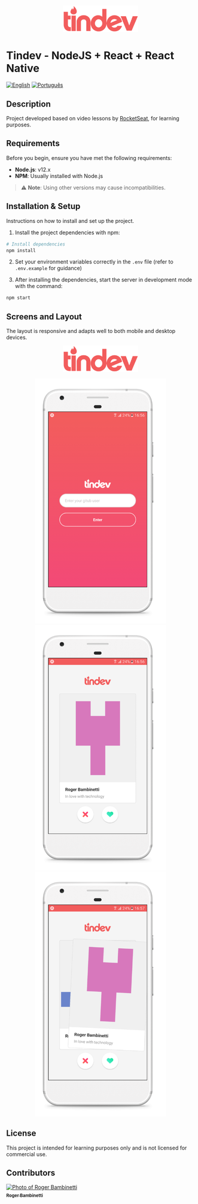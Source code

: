 
<h1 align="center">
<img
		width="200"
		src="https://github.com/RogerBambinetti/tindev-nodejs-react-react-native/blob/master/preview/logo.png">
</h1>

# Tindev - NodeJS + React + React Native

[![English](https://img.shields.io/badge/lang-english-blue.svg)](README.md)
[![Português](https://img.shields.io/badge/lang-portuguese-green.svg)](README.pt-br.md)

## Description

Project developed based on video lessons by [RocketSeat](https://github.com/Rocketseat), for learning purposes.

## Requirements

Before you begin, ensure you have met the following requirements:

- **Node.js**: v12.x
- **NPM**: Usually installed with Node.js

> ⚠️ **Note**: Using other versions may cause incompatibilities.

## Installation & Setup

Instructions on how to install and set up the project.

1. Install the project dependencies with npm:

```bash
# Install dependencies
npm install
```

2. Set your environment variables correctly in the `.env` file (refer to `.env.example` for guidance)

3. After installing the dependencies, start the server in development mode with the command:

```bash
npm start
```

## Screens and Layout

The layout is responsive and adapts well to both mobile and desktop devices.

<p align="center">
<img
		width="200"
		src="https://github.com/RogerBambinetti/tindev-nodejs-react-react-native/blob/master/preview/logo.png">
</p>
<p align="center">
<img
		width="350"
		src="https://github.com/RogerBambinetti/tindev-nodejs-react-react-native/blob/master/preview/Screenshot3.png">
<img
		width="350"
		src="https://github.com/RogerBambinetti/tindev-nodejs-react-react-native/blob/master/preview/Screenshot1.png">
<img
		width="350"
		src="https://github.com/RogerBambinetti/tindev-nodejs-react-react-native/blob/master/preview/Screenshot2.png">
</p>

## License

This project is intended for learning purposes only and is not licensed for commercial use.

## Contributors

<table align="center">
  <tr>
      <a href="https://github.com/RogerBambinetti">
        <img src="https://avatars0.githubusercontent.com/u/50684839?s=460&v=4" width="100px" alt="Photo of Roger Bambinetti"/>
        <br />
        <sub><b>Roger Bambinetti</b></sub>
      </a>
  </tr>
</table>
